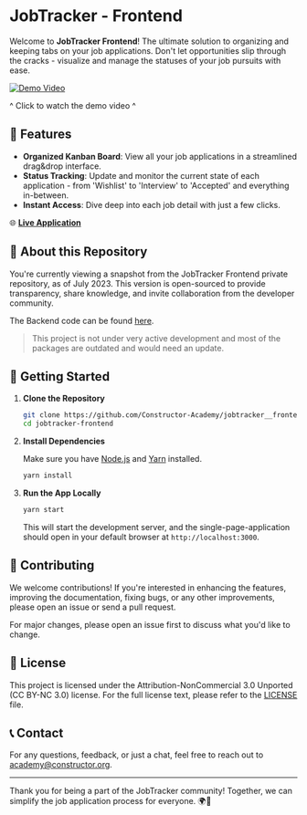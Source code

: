 # JobTracker - Frontend

Welcome to **JobTracker Frontend**! The ultimate solution to organizing and keeping tabs on your job applications. Don't let opportunities slip through the cracks - visualize and manage the statuses of your job pursuits with ease.

[![Demo Video](https://img.youtube.com/vi/Xx_BwZ6RqHg/0.jpg)](https://www.youtube.com/watch?v=Xx_BwZ6RqHg)

^ Click to watch the demo video ^

## 🚀 Features

- **Organized Kanban Board**: View all your job applications in a streamlined drag&drop interface.
- **Status Tracking**: Update and monitor the current state of each application - from 'Wishlist' to 'Interview' to 'Accepted' and everything in-between.
- **Instant Access**: Dive deep into each job detail with just a few clicks.

🌐 [**Live Application**](https://jobtracker.ai/)

## 📖 About this Repository

You're currently viewing a snapshot from the JobTracker Frontend private repository, as of July 2023. This version is open-sourced to provide transparency, share knowledge, and invite collaboration from the developer community.

The Backend code can be found [here](https://github.com/Constructor-Academy/jobtracker__frontend).

> This project is not under very active development and most of the packages are outdated and would need an update.

## 🚀 Getting Started

1. **Clone the Repository**

   ```bash
   git clone https://github.com/Constructor-Academy/jobtracker__frontend.git
   cd jobtracker-frontend
   ```

2. **Install Dependencies**

   Make sure you have [Node.js](https://nodejs.org/) and [Yarn](https://yarnpkg.com/) installed.

   ```bash
   yarn install
   ```

3. **Run the App Locally**

   ```bash
   yarn start
   ```

   This will start the development server, and the single-page-application should open in your default browser at `http://localhost:3000`.

## 🤝 Contributing

We welcome contributions! If you're interested in enhancing the features, improving the documentation, fixing bugs, or any other improvements, please open an issue or send a pull request.

For major changes, please open an issue first to discuss what you'd like to change.

## 📜 License

This project is licensed under the Attribution-NonCommercial 3.0 Unported (CC BY-NC 3.0) license. For the full license text, please refer to the [LICENSE](LICENSE.md) file.

## 📞 Contact

For any questions, feedback, or just a chat, feel free to reach out to [academy@constructor.org](mailto:academy@constructor.org).

---

Thank you for being a part of the JobTracker community! Together, we can simplify the job application process for everyone. 🌍🚀
